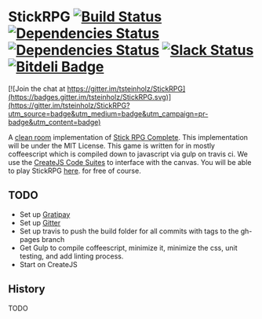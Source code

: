 # StickRPG [![Build Status](https://travis-ci.org/tsteinholz/StickRPG.svg?branch=master)](https://travis-ci.org/tsteinholz/StickRPG) [![Dependencies Status](https://david-dm.org/tsteinholz/stickrpg.svg)](https://david-dm.org/tsteinholz/stickrpg) [![Dependencies Status](https://david-dm.org/tsteinholz/stickrpg/dev-status.svg)](https://david-dm.org/tsteinholz/stickrpg) [![Slack Status](https://stick-rpg.herokuapp.com/badge.svg)](https://stickrpg.slack.com) [![Bitdeli Badge](https://d2weczhvl823v0.cloudfront.net/tsteinholz/stickrpg/trend.png)](https://bitdeli.com/free "Bitdeli Badge")

[![Join the chat at https://gitter.im/tsteinholz/StickRPG](https://badges.gitter.im/tsteinholz/StickRPG.svg)](https://gitter.im/tsteinholz/StickRPG?utm_source=badge&utm_medium=badge&utm_campaign=pr-badge&utm_content=badge)

A [clean room](https://en.wikipedia.org/wiki/Clean_room_design) implementation of
[Stick RPG Complete](http://www.xgenstudios.com/game.php?keyword=stickrpg). This
implementation will be under the MIT License. This game is written for in mostly
coffeescript which is compiled down to javascript via gulp on travis ci. We use 
the [CreateJS Code Suites](http://createjs.com) to interface with the canvas.
You will be able to play StickRPG [here](http://tsteinholz.github.io/StickRPG/).
for free of course.

## TODO
* Set up [Gratipay](https://gratipay.com/)
* Set up [Gitter](https://gitter.im)
* Set up travis to push the build folder for all commits with tags to the gh-pages branch
* Get Gulp to compile coffeescript, minimize it, minimize the css, unit testing, and add linting process.
* Start on CreateJS

## History
TODO
